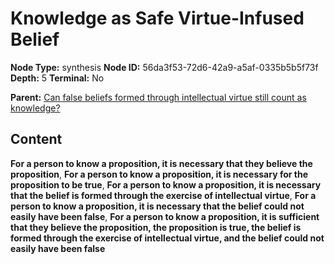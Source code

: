 # Knowledge as Safe Virtue-Infused Belief

**Node Type:** synthesis
**Node ID:** 56da3f53-72d6-42a9-a5af-0335b5b5f73f
**Depth:** 5
**Terminal:** No

**Parent:** [Can false beliefs formed through intellectual virtue still count as knowledge?](can-false-beliefs-formed-through-intellectual-virtue-still-count-as-knowledge-antithesis-4aa861ab-38b4-44e5-b17b-2b212ffbde0f.md)

## Content

**For a person to know a proposition, it is necessary that they believe the proposition**, **For a person to know a proposition, it is necessary for the proposition to be true**, **For a person to know a proposition, it is necessary that the belief is formed through the exercise of intellectual virtue**, **For a person to know a proposition, it is necessary that the belief could not easily have been false**, **For a person to know a proposition, it is sufficient that they believe the proposition, the proposition is true, the belief is formed through the exercise of intellectual virtue, and the belief could not easily have been false**
